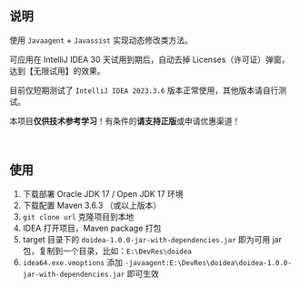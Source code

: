 ## 说明

使用 `Javaagent` + `Javassist` 实现动态修改类方法。

可应用在 IntelliJ IDEA 30 天试用到期后，自动去掉 Licenses（许可证）弹窗，达到【无限试用】的效果。

目前仅短期测试了 `IntelliJ IDEA 2023.3.6` 版本正常使用，其他版本请自行测试。

本项目**仅供技术参考学习**！有条件的**请支持正版**或申请优惠渠道！

<br/>

## 使用

1. 下载部署 Oracle JDK 17 / Open JDK 17 环境
2. 下载配置 Maven 3.6.3 （或以上版本）
3. `git clone url` 克隆项目到本地
4. IDEA 打开项目，Maven package 打包
5. target 目录下的 `doidea-1.0.0-jar-with-dependencies.jar` 即为可用 jar 包，复制到一个目录，比如：`E:\DevRes\doidea`
6. `idea64.exe.vmoptions` 添加 `-javaagent:E:\DevRes\doidea\doidea-1.0.0-jar-with-dependencies.jar` 即可生效
